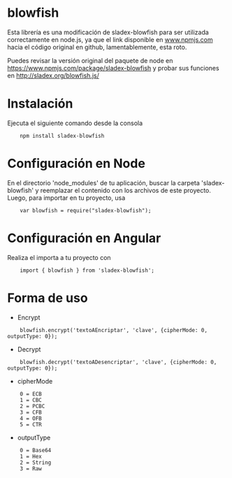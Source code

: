 # blowfish

Esta librería es una modificación de sladex-blowfish para ser utilizada correctamente en node.js,
ya que el link disponible en www.npmjs.com hacia el código original en github, lamentablemente, esta roto.

Puedes revisar la versión original del paquete de node en https://www.npmjs.com/package/sladex-blowfish 
y probar sus funciones en http://sladex.org/blowfish.js/


# Instalación

Ejecuta el siguiente comando desde la consola 
``` 
	npm install sladex-blowfish
``` 

# Configuración en Node

En el directorio 'node_modules' de tu aplicación, buscar la carpeta 'sladex-blowfish' y reemplazar el contenido con los archivos de este proyecto.
Luego, para importar en tu proyecto, usa
``` 
	var blowfish = require("sladex-blowfish");
``` 

# Configuración en Angular

Realiza el importa a tu proyecto con
``` 
	import { blowfish } from 'sladex-blowfish';
``` 

# Forma de uso
- Encrypt
``` 
	blowfish.encrypt('textoAEncriptar', 'clave', {cipherMode: 0, outputType: 0});
``` 
	
- Decrypt
``` 
	blowfish.decrypt('textoADesencriptar', 'clave', {cipherMode: 0, outputType: 0});
``` 
	
- cipherMode
``` 
    0 = ECB
    1 = CBC
    2 = PCBC
    3 = CFB
    4 = OFB
    5 = CTR
```

- outputType
```
    0 = Base64
    1 = Hex
    2 = String
    3 = Raw
```
